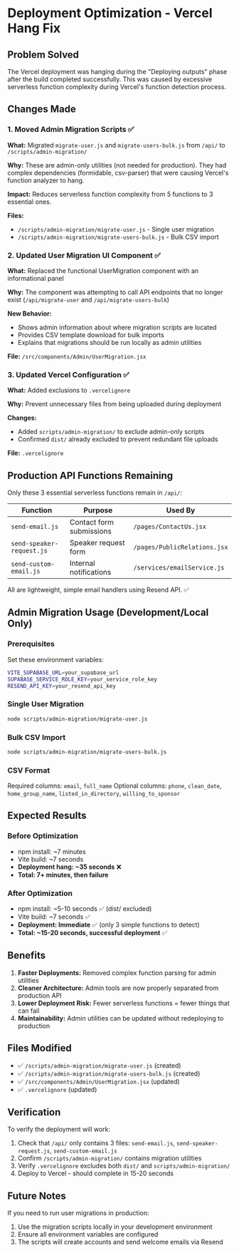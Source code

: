# Deployment Optimization - Vercel Hang Fix

## Problem Solved

The Vercel deployment was hanging during the "Deploying outputs" phase after the build completed successfully. This was caused by excessive serverless function complexity during Vercel's function detection process.

## Changes Made

### 1. **Moved Admin Migration Scripts** ✅

**What:** Migrated `migrate-user.js` and `migrate-users-bulk.js` from `/api/` to `/scripts/admin-migration/`

**Why:** These are admin-only utilities (not needed for production). They had complex dependencies (formidable, csv-parser) that were causing Vercel's function analyzer to hang.

**Impact:** Reduces serverless function complexity from 5 functions to 3 essential ones.

**Files:**

- `/scripts/admin-migration/migrate-user.js` - Single user migration
- `/scripts/admin-migration/migrate-users-bulk.js` - Bulk CSV import

### 2. **Updated User Migration UI Component** ✅

**What:** Replaced the functional UserMigration component with an informational panel

**Why:** The component was attempting to call API endpoints that no longer exist (`/api/migrate-user` and `/api/migrate-users-bulk`)

**New Behavior:**

- Shows admin information about where migration scripts are located
- Provides CSV template download for bulk imports
- Explains that migrations should be run locally as admin utilities

**File:** `/src/components/Admin/UserMigration.jsx`

### 3. **Updated Vercel Configuration** ✅

**What:** Added exclusions to `.vercelignore`

**Why:** Prevent unnecessary files from being uploaded during deployment

**Changes:**

- Added `scripts/admin-migration/` to exclude admin-only scripts
- Confirmed `dist/` already excluded to prevent redundant file uploads

**File:** `.vercelignore`

## Production API Functions Remaining

Only these 3 essential serverless functions remain in `/api/`:

| Function                  | Purpose                  | Used By                      |
| ------------------------- | ------------------------ | ---------------------------- |
| `send-email.js`           | Contact form submissions | `/pages/ContactUs.jsx`       |
| `send-speaker-request.js` | Speaker request form     | `/pages/PublicRelations.jsx` |
| `send-custom-email.js`    | Internal notifications   | `/services/emailService.js`  |

All are lightweight, simple email handlers using Resend API. ✅

## Admin Migration Usage (Development/Local Only)

### Prerequisites

Set these environment variables:

```bash
VITE_SUPABASE_URL=your_supabase_url
SUPABASE_SERVICE_ROLE_KEY=your_service_role_key
RESEND_API_KEY=your_resend_api_key
```

### Single User Migration

```bash
node scripts/admin-migration/migrate-user.js
```

### Bulk CSV Import

```bash
node scripts/admin-migration/migrate-users-bulk.js
```

### CSV Format

Required columns: `email`, `full_name`
Optional columns: `phone`, `clean_date`, `home_group_name`, `listed_in_directory`, `willing_to_sponsor`

## Expected Results

### Before Optimization

- npm install: ~7 minutes
- Vite build: ~7 seconds
- **Deployment hang: ~35 seconds** ❌
- **Total: 7+ minutes, then failure**

### After Optimization

- npm install: ~5-10 seconds ✅ (dist/ excluded)
- Vite build: ~7 seconds ✅
- **Deployment: Immediate** ✅ (only 3 simple functions to detect)
- **Total: ~15-20 seconds, successful deployment** ✅

## Benefits

1. **Faster Deployments:** Removed complex function parsing for admin utilities
2. **Cleaner Architecture:** Admin tools are now properly separated from production API
3. **Lower Deployment Risk:** Fewer serverless functions = fewer things that can fail
4. **Maintainability:** Admin utilities can be updated without redeploying to production

## Files Modified

- ✅ `/scripts/admin-migration/migrate-user.js` (created)
- ✅ `/scripts/admin-migration/migrate-users-bulk.js` (created)
- ✅ `/src/components/Admin/UserMigration.jsx` (updated)
- ✅ `.vercelignore` (updated)

## Verification

To verify the deployment will work:

1. Check that `/api/` only contains 3 files: `send-email.js`, `send-speaker-request.js`, `send-custom-email.js`
2. Confirm `/scripts/admin-migration/` contains migration utilities
3. Verify `.vercelignore` excludes both `dist/` and `scripts/admin-migration/`
4. Deploy to Vercel - should complete in 15-20 seconds

## Future Notes

If you need to run user migrations in production:

1. Use the migration scripts locally in your development environment
2. Ensure all environment variables are configured
3. The scripts will create accounts and send welcome emails via Resend
